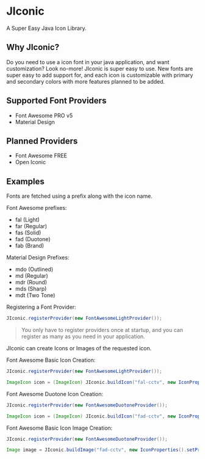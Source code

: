 # JIconic
A Super Easy Java Icon Library.

## Why JIconic?
Do you need to use a icon font in your java application, and want customization? Look no-more! JIconic is super easy to use. New fonts are super easy to add support for, and each icon is customizable with primary and secondary colors with more features planned to be added.

## Supported Font Providers
- Font Awesome PRO v5
- Material Design

## Planned Providers
- Font Awesome FREE
- Open Iconic

## Examples
Fonts are fetched using a prefix along with the icon name.

Font Awesome prefixes:
- fal (Light)
- far (Regular)
- fas (Solid)
- fad (Duotone)
- fab (Brand)

Material Design Prefixes:
 - mdo (Outlined)
 - md (Regular)
 - mdr (Round)
 - mds (Sharp)
 - mdt (Two Tone)

Registering a Font Provider:
```java
JIconic.registerProvider(new FontAwesomeLightProvider());
```
> You only have to register providers once at startup, and you can register as many as you need in your application.

JIconic can create Icons or Images of the requested icon.

Font Awesome Basic Icon Creation:
```java
JIconic.registerProvider(new FontAwesomeLightProvider());

ImageIcon icon = (ImageIcon) JIconic.buildIcon("fal-cctv", new IconProperties().setPrimaryColor(Color.BLACK).setSize(100));
```

Font Awesome Duotone Icon Creation:
```java
JIconic.registerProvider(new FontAwesomeDuotoneProvider());

ImageIcon icon = (ImageIcon) JIconic.buildIcon("fad-cctv", new IconProperties().setPrimaryColor(Color.BLACK).setSecondaryColor(Color.DARK_GRAY).setSize(100));
```
Font Awesome Basic Icon Image Creation:
```java
JIconic.registerProvider(new FontAwesomeDuotoneProvider());

Image image = JIconic.buildImage("fad-cctv", new IconProperties().setPrimaryColor(Color.BLACK).setSecondaryColor(Color.DARK_GRAY).setSize(100));
```
